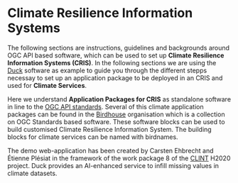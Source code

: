 # Climate Resilience Information Systems

The following sections are instructions, guidelines and backgrounds around OGC API based software, which can be used to set up **Climate Resilience Information Systems (CRIS)**. In the following sections we are using the [Duck](https://github.com/climateintelligence/duck) software as example to guide you through the different stepps necessay to set up an application package to be deployed in an CRIS and used for **Climate Services**.

Here we understand **Application Packages for CRIS** as standalone software in line to the [OGC API standards](https://developer.ogc.org). Several of this climate application packages can be found in the [Birdhouse](http://bird-house.github.io/) organisation which is a collection on OGC Standards based software. These software blocks can be used to build customised Climate Resilience Information System. The building blocks for climate services can be named with birdnames.

The demo web-application has been created by Carsten Ehbrecht and Étienne Plésiat in the framework of the work package 8 of the [CLINT](https://climateintelligence.eu/) H2020 project. Duck provides an AI-enhanced service to infill missing values in climate datasets.

```{tableofcontents}
```
